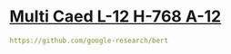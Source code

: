 # [Multi Caed L-12 H-768 A-12](https://github.com/google-research/bert)

```yaml
https://github.com/google-research/bert
```
